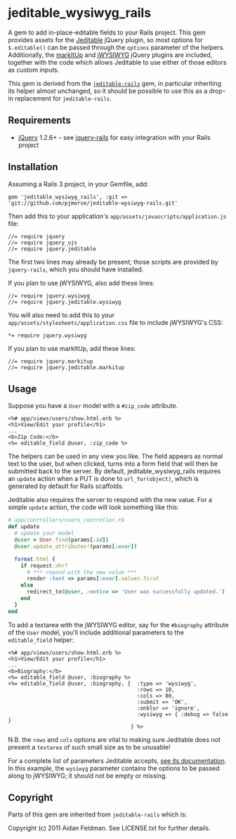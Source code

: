 # jeditable\_wysiwyg\_rails

A gem to add in-place-editable fields to your Rails project. This gem provides assets for the [Jeditable](http://www.appelsiini.net/projects/jeditable) jQuery plugin, so most options for `$.editable()` can be passed through the `options` parameter of the helpers. Additionally, the [markItUp](http://markitup.jaysalvat.com/home/) and [jWYSIWYG]() jQuery plugins are included, together with the code which allows Jeditable to use either of those editors as custom inputs.

This gem is derived from the [`jeditable-rails`](https://github.com/afeld/jeditable-rails) gem, in particular inheriting its helper almost unchanged, so it should be possible to use this as a drop-in replacement for `jeditable-rails`.

## Requirements

* [jQuery](http://www.jquery.com) 1.2.6+ - see [jquery-rails](http://github.com/indirect/jquery-rails) for easy integration with your Rails project

## Installation

Assuming a Rails 3 project, in your Gemfile, add:

    gem 'jeditable_wysiwyg_rails', :git => 'git://github.com/pjmorse/jeditable-wysiwyg-rails.git'

Then add this to your application's `app/assets/javascripts/application.js` file:

    //= require jquery
    //= require jquery_ujs
    //= require jquery.jeditable

The first two lines may already be present; those scripts are provided by `jquery-rails`, which you should have installed.

If you plan to use jWYSIWYG, also add these lines:

    //= require jquery.wysiwyg
    //= require jquery.jeditable.wysiwyg

You will also need to add this to your `app/assets/stylesheets/application.css` file to include jWYSIWYG's CSS:

    *= require jquery.wysiwyg

If you plan to use markItUp, add these lines:

    //= require jquery.markitup
    //= require jquery.jeditable.markitup

## Usage

Suppose you have a `User` model with a `#zip_code` attribute.

```erb
<%# app/views/users/show.html.erb %>
<h1>View/Edit your profile</h1>
...
<b>Zip Code:</b>
<%= editable_field @user, :zip_code %>
```

The helpers can be used in any view you like.  The field appears as normal text to the user, but when clicked, turns into a form field that will then be submitted back to the server.  By default, jeditable_wysiwyg_rails requires an `update` action when a PUT is done to `url_for(object)`, which is generated by default for Rails scaffolds.

Jeditable also requires the server to respond with the new value.  For a simple `update` action, the code will look something like this:

```ruby
# app/controllers/users_controller.rb
def update
  # update your model
  @user = User.find(params[:id])
  @user.update_attributes!(params[:user])

  format.html {
    if request.xhr?
      # *** repond with the new value ***
      render :text => params[:user].values.first
    else
      redirect_to(@user, :notice => 'User was successfully updated.')
    end
  }
end
```

To add a textarea with the jWYSIWYG editor, say for the `#biography` attribute of the `User` model, you'll include additional parameters to the `editable_field` helper:

```erb
<%# app/views/users/show.html.erb %>
<h1>View/Edit your profile</h1>
...
<b>Biography:</b>
<%= editable_field @user, :biography %>
<%= editable_field @user, :biography, {  :type => 'wysiwyg',
                                         :rows => 10,
                                         :cols => 80,
                                         :submit => 'OK',
                                         :onblur => 'ignore',
                                         :wysiwyg => { :debug => false }
                                       } %>
```

N.B. the `rows` and `cols` options are vital to making sure Jeditable does not present a `textarea` of such small size as to be unusable!

For a complete list of parameters Jeditable accepts, [see its documentation](http://www.appelsiini.net/projects/jeditable). In this example, the `wysiwyg` parameter contains the options to be passed along to jWYSIWYG; it should not be empty or missing.

## Copyright

Parts of this gem are inherited from `jeditable-rails` which is:

Copyright (c) 2011 Aidan Feldman. See LICENSE.txt for
further details.
